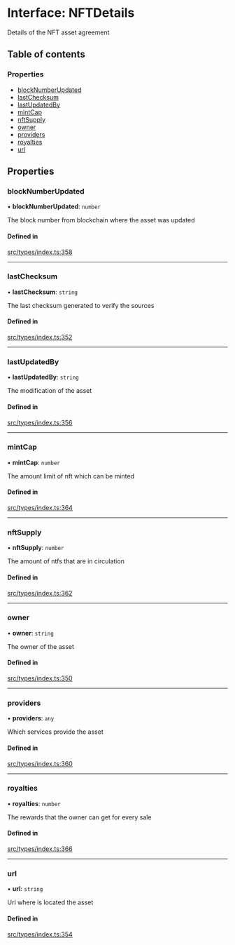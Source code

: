 # Interface: NFTDetails

Details of the NFT asset agreement

## Table of contents

### Properties

- [blockNumberUpdated](NFTDetails.md#blocknumberupdated)
- [lastChecksum](NFTDetails.md#lastchecksum)
- [lastUpdatedBy](NFTDetails.md#lastupdatedby)
- [mintCap](NFTDetails.md#mintcap)
- [nftSupply](NFTDetails.md#nftsupply)
- [owner](NFTDetails.md#owner)
- [providers](NFTDetails.md#providers)
- [royalties](NFTDetails.md#royalties)
- [url](NFTDetails.md#url)

## Properties

### blockNumberUpdated

• **blockNumberUpdated**: `number`

The block number from blockchain where the asset was updated

#### Defined in

[src/types/index.ts:358](https://github.com/nevermined-io/components-catalog/blob/7d68f2d/lib/src/types/index.ts#L358)

___

### lastChecksum

• **lastChecksum**: `string`

The last checksum generated to verify the sources

#### Defined in

[src/types/index.ts:352](https://github.com/nevermined-io/components-catalog/blob/7d68f2d/lib/src/types/index.ts#L352)

___

### lastUpdatedBy

• **lastUpdatedBy**: `string`

The modification of the asset

#### Defined in

[src/types/index.ts:356](https://github.com/nevermined-io/components-catalog/blob/7d68f2d/lib/src/types/index.ts#L356)

___

### mintCap

• **mintCap**: `number`

The amount limit of nft which can be minted

#### Defined in

[src/types/index.ts:364](https://github.com/nevermined-io/components-catalog/blob/7d68f2d/lib/src/types/index.ts#L364)

___

### nftSupply

• **nftSupply**: `number`

The amount of ntfs that are in circulation

#### Defined in

[src/types/index.ts:362](https://github.com/nevermined-io/components-catalog/blob/7d68f2d/lib/src/types/index.ts#L362)

___

### owner

• **owner**: `string`

The owner of the asset

#### Defined in

[src/types/index.ts:350](https://github.com/nevermined-io/components-catalog/blob/7d68f2d/lib/src/types/index.ts#L350)

___

### providers

• **providers**: `any`

Which services provide the asset

#### Defined in

[src/types/index.ts:360](https://github.com/nevermined-io/components-catalog/blob/7d68f2d/lib/src/types/index.ts#L360)

___

### royalties

• **royalties**: `number`

The rewards that the owner can get for every sale

#### Defined in

[src/types/index.ts:366](https://github.com/nevermined-io/components-catalog/blob/7d68f2d/lib/src/types/index.ts#L366)

___

### url

• **url**: `string`

Url where is located the asset

#### Defined in

[src/types/index.ts:354](https://github.com/nevermined-io/components-catalog/blob/7d68f2d/lib/src/types/index.ts#L354)
